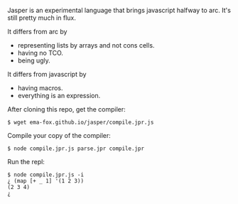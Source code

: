 Jasper is an experimental language that brings javascript halfway to arc. It's still pretty much in flux.

It differs from arc by
- representing lists by arrays and not cons cells.
- having no TCO.
- being ugly.

It differs from javascript by
- having macros.
- everything is an expression.

After cloning this repo, get the compiler:

    $ wget ema-fox.github.io/jasper/compile.jpr.js
    
Compile your copy of the compiler:

    $ node compile.jpr.js parse.jpr compile.jpr
    
Run the repl:

    $ node compile.jpr.js -i
    ¿ (map [+ _ 1] '(1 2 3))
    (2 3 4)
    ¿ 

 
